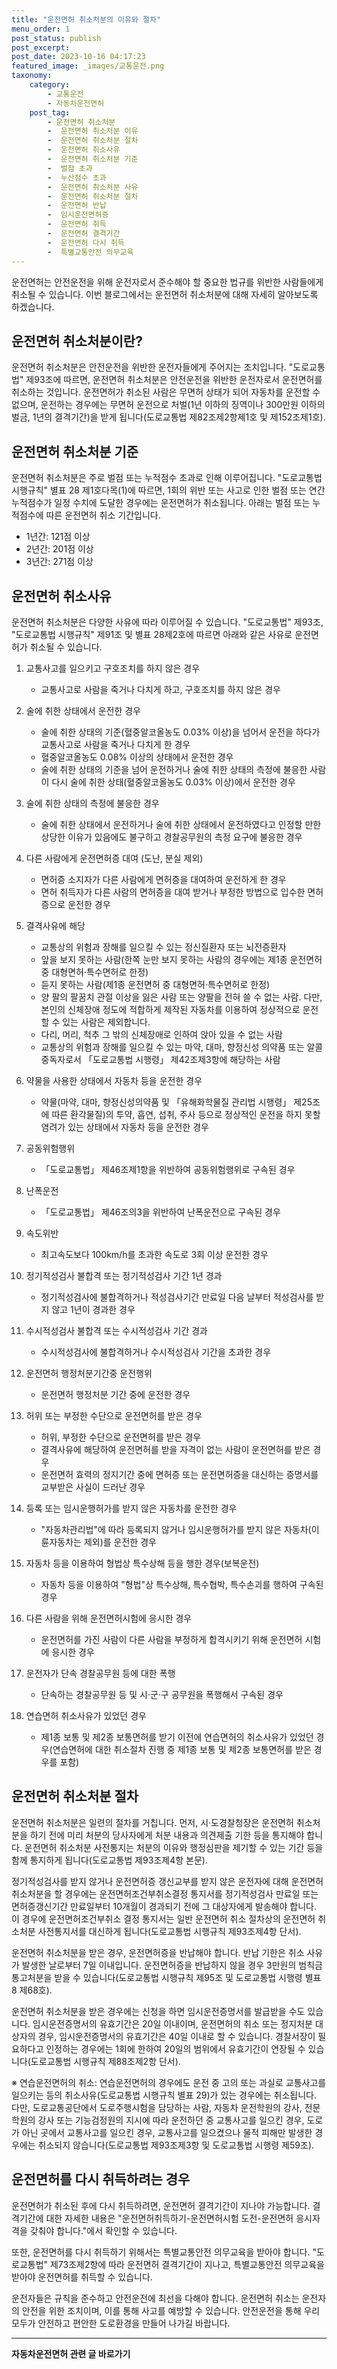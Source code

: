 ```yaml
---
title: "운전면허 취소처분의 이유와 절차"
menu_order: 1
post_status: publish
post_excerpt: 
post_date: 2023-10-16 04:17:23
featured_image: _images/교통운전.png
taxonomy:
    category:
        - 교통운전
        - 자동차운전면허
    post_tag:
        - 운전면허 취소처분
        -  운전면허 취소처분 이유
        -  운전면허 취소처분 절차
        -  운전면허 취소사유
        -  운전면허 취소처분 기준
        -  벌점 초과
        -  누산점수 초과
        -  운전면허 취소처분 사유
        -  운전면허 취소처분 절차
        -  운전면허 반납
        -  임시운전면허증
        -  운전면허 취득
        -  운전면허 결격기간
        -  운전면허 다시 취득
        -  특별교통안전 의무교육
---
```



운전면허는 안전운전을 위해 운전자로서 준수해야 할 중요한 법규를 위반한 사람들에게 취소될 수 있습니다. 이번 블로그에서는 운전면허 취소처분에 대해 자세히 알아보도록 하겠습니다.

## 운전면허 취소처분이란?

운전면허 취소처분은 안전운전을 위반한 운전자들에게 주어지는 조치입니다. "도로교통법" 제93조에 따르면, 운전면허 취소처분은 안전운전을 위반한 운전자로서 운전면허를 취소하는 것입니다. 운전면허가 취소된 사람은 무면허 상태가 되어 자동차를 운전할 수 없으며, 운전하는 경우에는 무면허 운전으로 처벌(1년 이하의 징역이나 300만원 이하의 벌금, 1년의 결격기간)을 받게 됩니다(도로교통법 제82조제2항제1호 및 제152조제1호).

## 운전면허 취소처분 기준

운전면허 취소처분은 주로 벌점 또는 누적점수 초과로 인해 이루어집니다. "도로교통법 시행규칙" 별표 28 제1호다목(1)에 따르면, 1회의 위반 또는 사고로 인한 벌점 또는 연간 누적점수가 일정 수치에 도달한 경우에는 운전면허가 취소됩니다. 아래는 벌점 또는 누적점수에 따른 운전면허 취소 기간입니다.

- 1년간: 121점 이상
- 2년간: 201점 이상
- 3년간: 271점 이상

## 운전면허 취소사유

운전면허 취소처분은 다양한 사유에 따라 이루어질 수 있습니다. "도로교통법" 제93조, "도로교통법 시행규칙" 제91조 및 별표 28제2호에 따르면 아래와 같은 사유로 운전면허가 취소될 수 있습니다.

1. 교통사고를 일으키고 구호조치를 하지 않은 경우
   - 교통사고로 사람을 죽거나 다치게 하고, 구호조치를 하지 않은 경우

2. 술에 취한 상태에서 운전한 경우
   - 술에 취한 상태의 기준(혈중알코올농도 0.03% 이상)을 넘어서 운전을 하다가 교통사고로 사람을 죽거나 다치게 한 경우
   - 혈중알코올농도 0.08% 이상의 상태에서 운전한 경우
   - 술에 취한 상태의 기준을 넘어 운전하거나 술에 취한 상태의 측정에 불응한 사람이 다시 술에 취한 상태(혈중알코올농도 0.03% 이상)에서 운전한 경우

3. 술에 취한 상태의 측정에 불응한 경우
   - 술에 취한 상태에서 운전하거나 술에 취한 상태에서 운전하였다고 인정할 만한 상당한 이유가 있음에도 불구하고 경찰공무원의 측정 요구에 불응한 경우

4. 다른 사람에게 운전면허증 대여 (도난, 분실 제외)
   - 면허증 소지자가 다른 사람에게 면허증을 대여하여 운전하게 한 경우
   - 면허 취득자가 다른 사람의 면허증을 대여 받거나 부정한 방법으로 입수한 면허증으로 운전한 경우

5. 결격사유에 해당
   - 교통상의 위험과 장해를 일으킬 수 있는 정신질환자 또는 뇌전증환자
   - 앞을 보지 못하는 사람(한쪽 눈만 보지 못하는 사람의 경우에는 제1종 운전면허 중 대형면허·특수면허로 한정)
   - 듣지 못하는 사람(제1종 운전면허 중 대형면허·특수면허로 한정)
   - 양 팔의 팔꿈치 관절 이상을 잃은 사람 또는 양팔을 전혀 쓸 수 없는 사람. 다만, 본인의 신체장애 정도에 적합하게 제작된 자동차를 이용하여 정상적으로 운전할 수 있는 사람은 제외합니다.
   - 다리, 머리, 척추 그 밖의 신체장애로 인하여 앉아 있을 수 없는 사람
   - 교통상의 위험과 장해를 일으킬 수 있는 마약, 대마, 향정신성 의약품 또는 알콜 중독자로서 「도로교통법 시행령」 제42조제3항에 해당하는 사람

6. 약물을 사용한 상태에서 자동차 등을 운전한 경우
   - 약물(마약, 대마, 향정신성의약품 및 「유해화학물질 관리법 시행령」 제25조에 따른 환각물질)의 투약, 흡연, 섭취, 주사 등으로 정상적인 운전을 하지 못할 염려가 있는 상태에서 자동차 등을 운전한 경우

7. 공동위험행위
   - 「도로교통법」 제46조제1항을 위반하여 공동위험행위로 구속된 경우

8. 난폭운전
   - 「도로교통법」 제46조의3을 위반하여 난폭운전으로 구속된 경우

9. 속도위반
   - 최고속도보다 100km/h를 초과한 속도로 3회 이상 운전한 경우

10. 정기적성검사 불합격 또는 정기적성검사 기간 1년 경과
    - 정기적성검사에 불합격하거나 적성검사기간 만료일 다음 날부터 적성검사를 받지 않고 1년이 경과한 경우

11. 수시적성검사 불합격 또는 수시적성검사 기간 경과
    - 수시적성검사에 불합격하거나 수시적성검사 기간을 초과한 경우

12. 운전면허 행정처분기간중 운전행위
    - 운전면허 행정처분 기간 중에 운전한 경우

13. 허위 또는 부정한 수단으로 운전면허를 받은 경우
    - 허위, 부정한 수단으로 운전면허를 받은 경우
    - 결격사유에 해당하여 운전면허를 받을 자격이 없는 사람이 운전면허를 받은 경우
    - 운전면허 효력의 정지기간 중에 면허증 또는 운전면허증을 대신하는 증명서를 교부받은 사실이 드러난 경우

14. 등록 또는 임시운행허가를 받지 않은 자동차를 운전한 경우
    - "자동차관리법"에 따라 등록되지 않거나 임시운행허가를 받지 않은 자동차(이륜자동차는 제외)를 운전한 경우

15. 자동차 등을 이용하여 형법상 특수상해 등을 행한 경우(보복운전)
    - 자동차 등을 이용하여 "형법"상 특수상해, 특수협박, 특수손괴를 행하여 구속된 경우

16. 다른 사람을 위해 운전면허시험에 응시한 경우
    - 운전면허를 가진 사람이 다른 사람을 부정하게 합격시키기 위해 운전면허 시험에 응시한 경우

17. 운전자가 단속 경찰공무원 등에 대한 폭행
    - 단속하는 경찰공무원 등 및 시·군·구 공무원을 폭행해서 구속된 경우

18. 연습면허 취소사유가 있었던 경우
    - 제1종 보통 및 제2종 보통면허를 받기 이전에 연습면허의 취소사유가 있었던 경우(연습면허에 대한 취소절차 진행 중 제1종 보통 및 제2종 보통면허를 받은 경우를 포함)

## 운전면허 취소처분 절차

운전면허 취소처분은 일련의 절차를 거칩니다. 먼저, 시·도경찰청장은 운전면허 취소처분을 하기 전에 미리 처분의 당사자에게 처분 내용과 의견제출 기한 등을 통지해야 합니다. 운전면허 취소처분 사전통지는 처분의 이유와 행정심판을 제기할 수 있는 기간 등을 함께 통지하게 됩니다(도로교통법 제93조제4항 본문).

정기적성검사를 받지 않거나 운전면허증 갱신교부를 받지 않은 운전자에 대해 운전면허 취소처분을 할 경우에는 운전면허조건부취소결정 통지서를 정기적성검사 만료일 또는 면허증갱신기간 만료일부터 10개월이 경과되기 전에 그 대상자에게 발송해야 합니다. 이 경우에 운전면허조건부취소 결정 통지서는 일반 운전면허 취소 절차상의 운전면허 취소처분 사전통지서를 대신하게 됩니다(도로교통법 시행규칙 제93조제4항 단서).

운전면허 취소처분을 받은 경우, 운전면허증을 반납해야 합니다. 반납 기한은 취소 사유가 발생한 날로부터 7일 이내입니다. 운전면허증을 반납하지 않을 경우 3만원의 범칙금통고처분을 받을 수 있습니다(도로교통법 시행규칙 제95조 및 도로교통법 시행령 별표 8 제68호).

운전면허 취소처분을 받은 경우에는 신청을 하면 임시운전증명서를 발급받을 수도 있습니다. 임시운전증명서의 유효기간은 20일 이내이며, 운전면허의 취소 또는 정지처분 대상자의 경우, 임시운전증명서의 유효기간은 40일 이내로 할 수 있습니다. 경찰서장이 필요하다고 인정하는 경우에는 1회에 한하여 20일의 범위에서 유효기간이 연장될 수 있습니다(도로교통법 시행규칙 제88조제2항 단서).

※ 연습운전면허의 취소: 연습운전면허의 경우에도 운전 중 고의 또는 과실로 교통사고를 일으키는 등의 취소사유(도로교통법 시행규칙 별표 29)가 있는 경우에는 취소됩니다. 다만, 도로교통공단에서 도로주행시험을 담당하는 사람, 자동차 운전학원의 강사, 전문학원의 강사 또는 기능검정원의 지시에 따라 운전하던 중 교통사고를 일으킨 경우, 도로가 아닌 곳에서 교통사고를 일으킨 경우, 교통사고를 일으켰으나 물적 피해만 발생한 경우에는 취소되지 않습니다(도로교통법 제93조제3항 및 도로교통법 시행령 제59조).

## 운전면허를 다시 취득하려는 경우

운전면허가 취소된 후에 다시 취득하려면, 운전면허 결격기간이 지나야 가능합니다. 결격기간에 대한 자세한 내용은 "운전면허취득하기-운전면허시험 도전-운전면허 응시자격을 갖춰야 합니다."에서 확인할 수 있습니다.

또한, 운전면허를 다시 취득하기 위해서는 특별교통안전 의무교육을 받아야 합니다. "도로교통법" 제73조제2항에 따라 운전면허 결격기간이 지나고, 특별교통안전 의무교육을 받아야 운전면허를 취득할 수 있습니다.

운전자들은 규칙을 준수하고 안전운전에 최선을 다해야 합니다. 운전면허 취소는 운전자의 안전을 위한 조치이며, 이를 통해 사고를 예방할 수 있습니다. 안전운전을 통해 우리 모두가 안전하고 편안한 도로환경을 만들어 나가길 바랍니다.











<!-- wp:separator -->
<hr class="wp-block-separator has-alpha-channel-opacity"/>
<!-- /wp:separator -->

<!-- wp:group {"backgroundColor":"base","layout":{"type":"constrained"}} -->
<div class="wp-block-group has-base-background-color has-background"><!-- wp:paragraph {"align":"center","fontSize":"large"} -->
<p class="has-text-align-center has-large-font-size"><strong>자동차운전면허 관련 글 바로가기</strong></p>
<!-- /wp:paragraph -->


<!-- wp:latest-posts
{"categories":[{"id":2641,"count":19,"description":"","link":"https://uknowlaw.com/category/%ec%9e%90%eb%8f%99%ec%b0%a8%ec%9a%b4%ec%a0%84%eb%a9%b4%ed%97%88/","name":"자동차운전면허","slug":"자동차운전면허","taxonomy":"category","parent":0,"meta":[],"_links":{"self":[{"href":"https://uknowlaw.com/wp-json/wp/v2/categories/2641"}],"collection":[{"href":"https://uknowlaw.com/wp-json/wp/v2/categories"}],"about":[{"href":"https://uknowlaw.com/wp-json/wp/v2/taxonomies/category"}],"wp:post_type":[{"href":"https://uknowlaw.com/wp-json/wp/v2/posts?categories=2641"}],"curies":[{"name":"wp","href":"https://api.w.org/{rel}","templated":true}]}}],"postsToShow":100,"excerptLength":28,"postLayout":"grid","columns":2,"featuredImageAlign":"left","featuredImageSizeSlug":"large","fontSize":"medium"} /--></div>
<!-- /wp:group -->